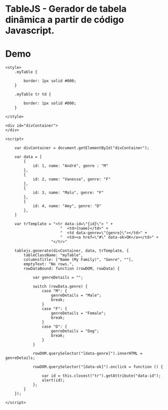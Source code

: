 # TableJS - Gerador de tabela dinâmica a partir de código Javascript.

<h1>Demo</h1>

    <style>
        .myTable {
        
            border: 1px solid #000;
        }

        .myTable tr td {
        
            border: 1px solid #000;
        }

    </style>

    <div id="divContainer">
    </div>

    <script>

        var divContainer = document.getElementById("divContainer");

        var data = [
            {
                id: 1, name: "André", genre : "M"
            },
            {
                id: 2, name: "Vanessa", genre: "F"
            },
            {
                id: 3, name: "Malu", genre: "F"
            },
            {
                id: 4, name: "Amy", genre: "D"
            },
        ]

        var trTemplate = "<tr data-id=\"{id}\"> " +
                            "  <td>{name}</td>" +
                            "  <td data-genre=\"{genre}\"></td>" +
                            "  <td><a href=\"#\" data-ok>OK</a></td>" +
                        "</tr>"

        tablejs.generate(divContainer, data, trTemplate, {
            tableClassName: "myTable",
            columnsTitle: ["Name (My Family)", "Genre", ""],
            emptyText: "No rows.",
            rowDataBound: function (rowDOM, rowData) {

                var genreDetails = "";

                switch (rowData.genre) {
                    case "M": {
                        genreDetails = "Male";
                        break;
                    }
                    case "F": {
                        genreDetails = "Female";
                        break;
                    }
                    case "D": {
                        genreDetails = "Dog";
                        break;
                    }
                }

                rowDOM.querySelector("[data-genre]").innerHTML = genreDetails;

                rowDOM.querySelector("[data-ok]").onclick = function () {

                    var id = this.closest("tr").getAttribute("data-id");
                    alert(id);
                };
            }
        });

    </script>
